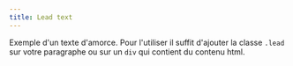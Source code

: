 ```yaml
---
title: Lead text
---
```


Exemple d'un texte d'amorce. Pour l'utiliser il suffit d'ajouter la classe <code>.lead</code> sur votre paragraphe ou sur un <code>div</code> qui contient du contenu html.